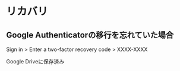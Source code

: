 # リカバリ

## Google Authenticatorの移行を忘れていた場合

Sign in > Enter a two-factor recovery code > XXXX-XXXX

Google Driveに保存済み
